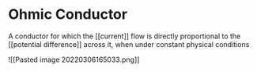 # Ohmic Conductor
A conductor for which the [[current]] flow is directly proportional to the [[potential difference]] across it, when under constant physical conditions

![[Pasted image 20220306165033.png]]